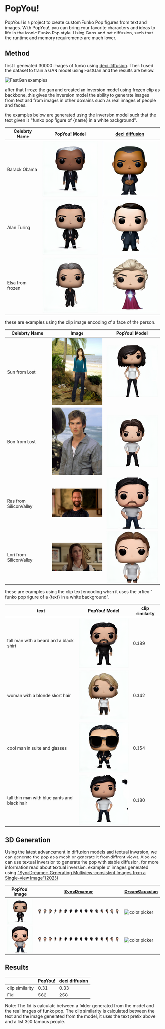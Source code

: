 # PopYou!

PopYou! is a project to create custom Funko Pop figures from text and images. With PopYou!, you can bring your favorite characters and ideas to life in the iconic Funko Pop style.
Using Gans and not diffusion, such that the runtime and memory requirements are much lower.


## Method

first I generated 30000 images of funko using [deci diffusion](https://deci.ai/blog/decidiffusion-1-0-3x-faster-than-stable-diffusion-same-quality/).
Then I used the dataset to train a GAN model using FastGan and the results are below.

![FastGan examples](assets/fast_gan_examples.jpg)

after that I froze the gan and created an inversion model using frozen clip as backbone,
this gives the inversion model the ability to generate images from text and from images in other domains such as real images of people and faces.


the examples below are generated using the inversion model such that the
text given is "funko pop figure of {name} in a white background".


| Celebrty Name    | PopYou! Model | [deci diffusion](https://deci.ai/blog/decidiffusion-1-0-3x-faster-than-stable-diffusion-same-quality/) |
|------------------|---------------|--------------------------------------------------------------------------------------------------------|
| Barack Obama     | <img src="assets/Barack_Obama_fastgan.png" width="200"> | <img src="assets/Barack_Obama_deci.png" width="200">                                                   |
| Alan Turing      | <img src="assets/Alan_Turing_fastgan.png" width="200"> | <img src="assets/Alan_Turing_deci.png" width="200">                                                    |
| Elsa from frozen | <img src="assets/Elsa_fastgan.png" width="200"> | <img src="assets/Elsa_deci.png" width="200">                                                           |


these are examples using the clip image encoding of a face of the person.

| Celebrty Name        | Image                                                        | PopYou! Model                                                 |
|----------------------|--------------------------------------------------------------|---------------------------------------------------------------|
| Sun from Lost        | <img src="assets/sun_Lost_image.webp" width="200">           | <img src="assets/sun_Lost_fastgan.png" width="200">           |
| Bon from Lost        | <img src="assets/bon_Lost_image.webp" width="200">           | <img src="assets/bon_Lost_fastgan.png" width="200">           |
| Ras from SiliconValley | <img src="assets/ras_SiliconValley_image.webp" width="200">  | <img src="assets/ras_SiliconValley_fastgan.png" width="200">  |
| Lori from SiliconValley | <img src="assets/lori_SiliconValley_image.jpeg" width="200"> | <img src="assets/lori_SiliconValley_fastgan.png" width="200"> |


these are examples using the clip text encoding when it uses the prfiex " funko pop figure of a {text} in a white background".

| text                    | PopYou! Model                                     | clip similarty |
|-------------------------|---------------------------------------------------|----------------|
| tall man with a beard and a black shirt          | <img src="assets/text_1_example.png" width="200"> | 0.389          |
| woman with a blonde short hair           | <img src="assets/text_2_example.png" width="200"> | 0.342          |
| cool man in suite and glasses  | <img src="assets/text_3_example.png" width="200"> | 0.354          |
| tall thin man with blue pants and black hair  | <img src="assets/text_4_example.png" width="200"> | 0.380          |


## 3D Generation

Using the latest advancement in diffusion models and textual inversion, we can generate the pop as a mesh or generate it from diffrent views.
Also we can use textual inversion to generate the pop with stable diffusion, for more information read about textual inversion.
example of images generated using ["SyncDreamer: Generating Multiview-consistent Images from a Single-view Image"(2023)](https://arxiv.org/abs/2309.03453)


| PopYou! Image | [SyncDreamer](https://arxiv.org/abs/2309.03453)                     | [DreamGaussian](https://dreamgaussian.github.io/)                                              |
|-------------------------|---------------------------------------|------------------------------------------------------------------------------------------------|
| <img src="assets/Alan_Turing_fastgan.png" width="200">                    | <img src="assets/alan_turing_3d.png"> | <img height="120" width="120" src="assets/alan_turing_dreamgaussian.gif" alt="color picker" /> |
| <img src="assets/ras_SiliconValley_fastgan.png" width="200">                     | <img src="assets/ras_3d.png">         |<img height="120" width="120" src="assets/ras_dreamgaussian.gif" alt="color picker" />                                 |

## Results

|                 | PopYou! | deci diffusion |
|-----------------|---------|----------------|
| clip similarity | 0.31    | 0.33           |
| Fid             | 562     | 258            |

Note:
The fid is calculate between a folder generated from the model and the real images of funko pop.
The clip similarity is calculated between the text and the image generated from the model, it uses the text prefix above and a list 300 famous people.
